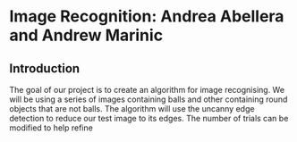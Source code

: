 # Image Recognition: Andrea Abellera and Andrew Marinic
 ## Introduction
<p>	The goal of our project is to create an algorithm for  image recognising. We will be using a series of images containing balls and other containing round objects that are not balls. The algorithm  will use the uncanny edge detection to reduce our test image to its edges. The number of trials can be modified to help refine </p> 
<!--stackedit_data:
eyJoaXN0b3J5IjpbMjEwMDMxNTcwMF19
-->